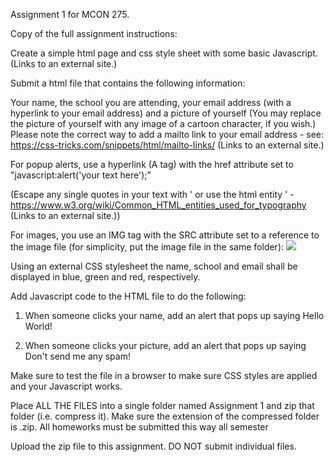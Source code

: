 Assignment 1 for MCON 275.

Copy of the full assignment instructions: 

Create a simple html page and css style sheet with some basic Javascript. (Links to an external site.)

Submit a html file that contains the following information:

Your name, the school you are attending, your email address (with a hyperlink to your email address) and a picture of yourself (You may replace the picture of yourself with any image of a cartoon character, if you wish.) Please note the correct way to add a mailto link to your email address - see:
https://css-tricks.com/snippets/html/mailto-links/ (Links to an external site.)

For popup alerts, use a hyperlink (A tag) with the href attribute set to "javascript:alert('your text here');"

(Escape any single quotes in your text with \' or use the html entity &apos;  - https://www.w3.org/wiki/Common_HTML_entities_used_for_typography (Links to an external site.))

For images, you use an IMG tag with the SRC attribute set to a reference to the image file (for simplicity, put the image file in the same folder):
<IMG src="yourfilename.jpg">
 
Using an external CSS stylesheet the name, school and email shall be displayed in blue, green and red, respectively.

Add Javascript code to the HTML file to do the following:

1. When someone clicks your name, add an alert that pops up saying Hello World!

2. When someone clicks your picture, add an alert that pops up saying Don't send me any spam!

Make sure to test the file in a browser to make sure CSS styles are applied and your Javascript works.

Place ALL THE FILES into a single folder named Assignment 1 and zip that folder (i.e. compress it). Make sure the extension of the compressed folder is .zip. All homeworks must be submitted this way all semester

Upload the zip file to this assignment. DO NOT submit individual files.